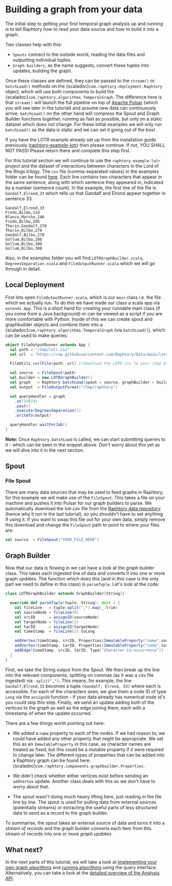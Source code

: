 # Building a graph from your data

The initial step to getting your first temporal graph analysis up and running is to tell Raphtory how to read your data source and how to build it into a graph. 

Two classes help with this:

- `Spouts` connect to the outside world, reading the data files and outputting individual tuples.
- `Graph builders`, as the name suggests, convert these tuples into updates, building the graph.

Once these classes are defined, they can be passed to the `stream()` or `batchLoad()` methods on the {scaladoc}`com.raphtory.deployment.Raphtory` object, which will use both components to build the {scaladoc}`com.raphtory.algorithms.TemporalGraph`. The difference here is that `stream()` will launch the full pipeline on top of [Apache Pulsar](https://pulsar.apache.org) (which you will see later in the tutorial) and assume new data can continuously arrive. `batchLoad()` on the other hand will compress the Spout and Graph Builder functions together, running as fast as possible, but only on a static dataset which does not change. For these initial examples we will only run `batchLoad()` as the data is static and we can set it going out of the box!

If you have the LOTR example already set up from the installation guide previously ([raphtory-example-lotr](https://github.com/Raphtory/Raphtory/tree/master/examples/raphtory-example-lotr)) then please continue. If not, YOU SHALL NOT PASS! Please return there and complete this step first.  

For this tutorial section we will continue to use the `raphtory-example-lotr` project and the dataset of interactions between characters in the Lord of the Rings trilogy. The `csv` file (comma-separated values) in the examples folder can be found [here](https://github.com/Raphtory/Data/blob/main/lotr.csv). Each line contains two characters that appear in the same sentence, along with which sentence they appeared in, indicated by a number (sentence count). In the example, the first line of the file is `Gandalf,Elrond,33` which tells us that Gandalf and Elrond appear together in sentence 33.  

```
Gandalf,Elrond,33
Frodo,Bilbo,114
Blanco,Marcho,146
Frodo,Bilbo,205
Thorin,Gandalf,270
Thorin,Bilbo,270
Gandalf,Bilbo,270
Gollum,Bilbo,286
Gollum,Bilbo,306
Gollum,Bilbo,308
```

Also, in the examples folder you will find `LOTRGraphBuilder.scala`, `DegreesSeparation.scala` and `FileOutputRunner.scala` which we will go through in detail. 

## Local Deployment
First lets open `FileOutputRunner.scala`, which is our `main` class i.e. the file which we actually run. To do this we have made our class a scala app via `extends App`. This is a short hand for creating your runnable main class (if you come from a Java background) or can be viewed as a script if you are more comfortable with Python. Inside of this we can create spout and graphbuilder objects and combine them into a {scaladoc}`com.raphtory.algorithms.TemporalGraph` (via `batchLoad()`), which can be used to make queries:

````scala
object FileOutputRunner extends App {
  val path = "/tmp/lotr.csv"
  val url  = "https://raw.githubusercontent.com/Raphtory/Data/main/lotr.csv"

  FileUtils.curlFile(path, url) //download the LOTR.csv to your /tmp directory

  val source  = FileSpout(path)
  val builder = new LOTRGraphBuilder()
  val graph   = Raphtory.batchLoad(spout = source, graphBuilder = builder)
  val output  = FileOutputFormat("/tmp/raphtory")

  val queryHandler = graph
    .at(32674)
    .past()
    .execute(DegreesSeparation())
    .writeTo(output)

  queryHandler.waitForJob()
}
````

**Note:** Once `Raphtory.batchLoad` is called, we can start submitting queries to it - which can be seen in the snippet above. Don't worry about this yet as we will dive into it in the next section.

## Spout

### File Spout
There are many data sources that may be used to feed graphs in Raphtory, for this example we will make use of the `FileSpout`. This takes a file on your machine and pushes it into Pulsar for our graph builders to parse. We automatically download the lotr.csv file from the [Raphtory data repository](https://github.com/Raphtory/Data) (hence why it run in the last tutorial), so you shouldn't have to set anything if using it. If you want to swap this file out for your own data, simply remove this download and change the `FileSpout` path to point to where your files are.

```scala 
val source  = FileSpout("YOUR_FILE_HERE")
```

## Graph Builder

Now that our data is flowing in we can have a look at the graph builder class. This takes each ingested line of data and converts it into one or more graph updates. The function which does this (and in this case is the only part we need to define in this class) is `parseTuple`. Let's look at the code:

```scala
class LOTRGraphBuilder extends GraphBuilder[String]{

  override def parseTuple(tuple: String): Unit = {
    val fileLine   = tuple.split(",").map(_.trim)
    val sourceNode = fileLine(0)
    val srcID      = assignID(sourceNode)
    val targetNode = fileLine(1)
    val tarID      = assignID(targetNode)
    val timeStamp  = fileLine(2).toLong

    addVertex(timeStamp, srcID, Properties(ImmutableProperty("name",sourceNode)), Type("Character"))
    addVertex(timeStamp, tarID, Properties(ImmutableProperty("name",targetNode)), Type("Character"))
    addEdge(timeStamp, srcID, tarID, Type("Character Co-occurrence"))
  }
}
```

First, we take the String output from the Spout. We then break up the line into the relevant components, splitting on commas (as it was a csv file ingested) via `.split(",")`. This means, for example, the line `Gandalf,Elrond,33` becomes a tuple `(Gandalf, Elrond, 33)` where each is accessible. For each of the characters seen, we give them a node ID of type `Long` via the `assignID` function - if your data already has numerical node id's you could skip this step. Finally, we send an update adding both of the vertices to the graph as well as the edge joining them, each with a timestamp of when the update occurred.

There are a few things worth pointing out here:

* We added a `name` property to each of the nodes. If we had reason to, we could have added any other property that might be appropriate. We set this as an `ImmutableProperty` in this case, as character names are treated as fixed, but this could be a mutable property if it were required to change later. The different types of properties that can be added into a Raphtory graph can be found here: {scaladoc}`com.raphtory.components.graphbuilder.Properties`.

* We didn't check whether either vertices exist before sending an `addVertex` update. Another class deals with this so we don't have to worry about that.

* The spout wasn't doing much heavy lifting here, just reading in the file line by line. The spout is used for pulling data from external sources (potentially streams) or extracting the useful parts of less structured data to send as a record to the graph builder.

To summarise, the spout takes an external source of data and turns it into a _stream of records_ and the graph builder converts each item from this stream of records into one or more _graph updates_.

## What next?

In the next parts of this tutorial, we will take a look at [implementing your own graph algorithms](../Analysis/LOTR_six_degrees.md) 
and [running algorithms](../Analysis/queries.md) using the query interface. Alternatively, you can take a look at the 
[detailed overview of the Analysis API](../Analysis/analysis-explained.md).



